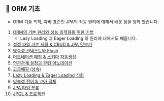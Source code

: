 📌 ORM 기초
-
* ORM 기술 특히, 자바 표준인 JPA의 작동 원리에 대해서 배운 점을 정리 했습니다.



1. [ORM의 기본 원리와 성능 최적화를 위한 기법](./src/main/java/First/README.md)
    * Lazy Loading 과 Eager Loading 의 원리에 대해서도 배웁니다.
2. [설정 파일 기본 세팅 & CRUD & JPA 맛보기](./src/main/java/Second/README.md)
3. [영속성 컨텍스트와 Flush](./src/main/java/Third/README.md)
4. [어토네이션 매핑 & 스키마 자동생성](./src/main/java/Fourth/README.md)
5. [연관관계 설정과 관련 어노테이션](./src/main/java/Fifth/README.md)
6. [고급매핑 (상속)](./src/main/java/Sixth/README.md)
7. [Lazy Loading & Eager Loading 심화](./src/main/java/Seventh/README.md)
8. [영속성 전이 & 고아 객체](./src/main/java/Eighth/README.md)
9. [JPA 타입 분류](./src/main/java/Nine/README.md)
10. [JPQL & 프로젝션](./src/main/java/ten/README.md)
